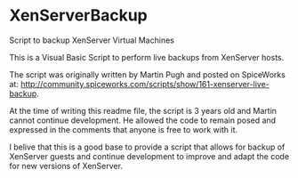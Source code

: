 # XenServerBackup
Script to backup XenServer Virtual Machines

This is a Visual Basic Script to perform live backups from XenServer hosts.

The script was originally written by Martin Pugh and posted on SpiceWorks at:  http://community.spiceworks.com/scripts/show/161-xenserver-live-backup.

At the time of writing this readme file, the script is 3 years old and Martin cannot continue development. He allowed the code to remain posed and expressed in the comments that anyone is free to work with it.

I belive that this is a good base to provide a script that allows for backup of XenServer guests and continue development to improve and adapt the code for new versions of XenServer.


